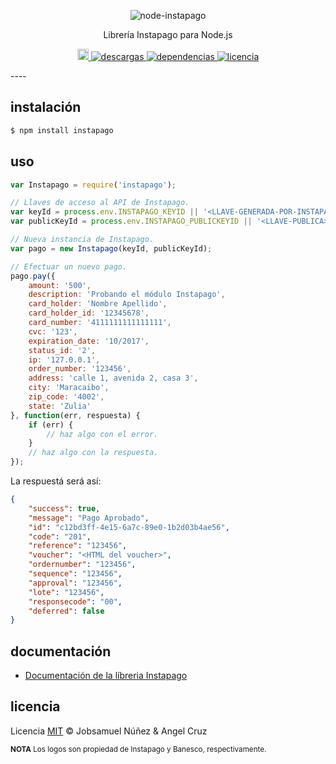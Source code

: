 <p align="center">
    <img alt="node-instapago" src="http://i.imgur.com/hYNsH6B.jpg" width="auto">
</p>
<p align="center">
    Librería Instapago para Node.js
</p>
<p align="center">
    <a href="https://badge.fury.io/js/instapago">
        <img src="https://badge.fury.io/js/instapago.svg" alt="npm version" height="18">
    </a>
    <a href="https://www.npmjs.com/package/instapago">
        <img alt="descargas" src="https://img.shields.io/npm/dt/instapago.svg">
    </a>
    <a href="https://badge.fury.io/js/instapago">
        <img alt="dependencias" src="https://david-dm.org/abr4xas/node-instapago.svg">
    </a>
    <a href="https://www.npmjs.com/package/instapago">
        <img alt="licencia" src="https://img.shields.io/npm/l/venezuela.svg">
    </a>
</p>
----

## instalación

```bash
$ npm install instapago
```

## uso

```js
var Instapago = require('instapago');

// Llaves de acceso al API de Instapago.
var keyId = process.env.INSTAPAGO_KEYID || '<LLAVE-GENERADA-POR-INSTAPAGO>';
var publicKeyId = process.env.INSTAPAGO_PUBLICKEYID || '<LLAVE-PUBLICA>';

// Nueva instancia de Instapago.
var pago = new Instapago(keyId, publicKeyId);

// Efectuar un nuevo pago.
pago.pay({
    amount: '500',
    description: 'Probando el módulo Instapago',
    card_holder: 'Nombre Apellido',
    card_holder_id: '12345678',
    card_number: '4111111111111111',
    cvc: '123',
    expiration_date: '10/2017',
    status_id: '2',
    ip: '127.0.0.1',
    order_number: '123456',
    address: 'calle 1, avenida 2, casa 3',
    city: 'Maracaibo',
    zip_code: '4002',
    state: 'Zulia'
}, function(err, respuesta) {
    if (err) {
        // haz algo con el error.
    }
    // haz algo con la respuesta.
});
```

La respuestá será así:

```json
{
    "success": true,
    "message": "Pago Aprobado",
    "id": "c12bd3ff-4e15-6a7c-89e0-1b2d03b4ae56",
    "code": "201",
    "reference": "123456",
    "voucher": "<HTML del voucher>",
    "ordernumber": "123456",
    "sequence": "123456",
    "approval": "123456",
    "lote": "123456",
    "responsecode": "00",
    "deferred": false
}
```

## documentación
* [Documentación de la líbreria Instapago](DOCUMENTACION.md)

## licencia

Licencia [MIT](http://opensource.org/licenses/MIT) :copyright: Jobsamuel Núñez & Angel Cruz

<sup>**NOTA** Los logos son propiedad de Instapago y Banesco, respectivamente.</sup>